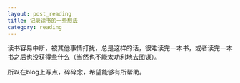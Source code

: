 ```yaml
---
layout: post_reading
title: 记录读书的一些想法
category: reading
---
```


读书容易中断，被其他事情打扰，总是这样的话，很难读完一本书，或者读完一本书之后也没获得些什么（当然也不能太功利地去图谋）。

所以在blog上写点，碎碎念，希望能够有所帮助。
